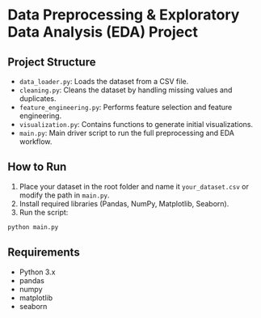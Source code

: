 # Data Preprocessing & Exploratory Data Analysis (EDA) Project

## Project Structure

- `data_loader.py`: Loads the dataset from a CSV file.
- `cleaning.py`: Cleans the dataset by handling missing values and duplicates.
- `feature_engineering.py`: Performs feature selection and feature engineering.
- `visualization.py`: Contains functions to generate initial visualizations.
- `main.py`: Main driver script to run the full preprocessing and EDA workflow.

## How to Run

1. Place your dataset in the root folder and name it `your_dataset.csv` or modify the path in `main.py`.
2. Install required libraries (Pandas, NumPy, Matplotlib, Seaborn).
3. Run the script:

```bash
python main.py
```

## Requirements

- Python 3.x
- pandas
- numpy
- matplotlib
- seaborn
